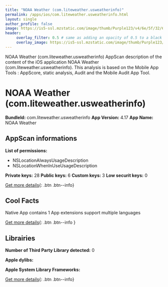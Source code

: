 ```yaml
---
title: "NOAA Weather (com.liteweather.usweatherinfo)"
permalink: /apps/ios/com.liteweather.usweatherinfo.html
layout: single
author_profile: false
image: https://is5-ssl.mzstatic.com/image/thumb/Purple123/v4/6e/5f/32/6e5f329a-3028-009a-ef3f-bb57d3390189/AppIcon-0-1x_U007emarketing-0-85-220-6.png/512x512bb.jpg
header: 
     overlay_filter: 0.5 # same as adding an opacity of 0.5 to a black background
     overlay_image: https://is5-ssl.mzstatic.com/image/thumb/Purple123/v4/6e/5f/32/6e5f329a-3028-009a-ef3f-bb57d3390189/AppIcon-0-1x_U007emarketing-0-85-220-6.png/512x512bb.jpg
---
```

NOAA Weather (com.liteweather.usweatherinfo) AppScan description of the content of the iOS application NOAA Weather (com.liteweather.usweatherinfo). This analysis is based on the Mobile App Tools : AppScore, static analysis, Audit and the Mobile Audit App Tool.

# NOAA Weather (com.liteweather.usweatherinfo)

**BundleId:** com.liteweather.usweatherinfo
**App Version:** 4.17
**App Name:** NOAA Weather


## AppScan informations 

**List of permissions:** 
- NSLocationAlwaysUsageDescription
- NSLocationWhenInUseUsageDescription
  
  
**Private keys:** 28
**Public keys:** 6
**Custom keys:** 3
**Low securit keys:** 0
  
[Get more details](/pricing.html){: .btn .btn--info}

## Cool Facts

Native App
contains 1 App extensions
support multiple languages
  
[Get more details](/pricing.html){: .btn .btn--info }

## Librairies 
**Number of Third Party Library detected:** 0


**Apple dylibs:**


**Apple System Library Frameworks:**


  
[Get more details](/pricing.html){: .btn .btn--info}

